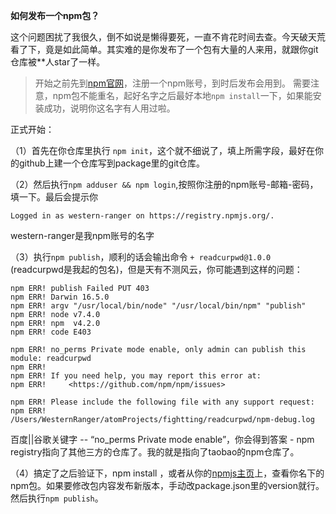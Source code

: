 **如何发布一个npm包？**

这个问题困扰了我很久，倒不如说是懒得要死，一直不肯花时间去查。今天破天荒看了下，竟是如此简单。其实难的是你发布了一个包有大量的人来用，就跟你git仓库被**人star了一样。

>开始之前先到[npm官网](https://www.npmjs.com/)，注册一个npm账号，到时后发布会用到。
需要注意，npm包不能重名，起好名字之后最好本地`npm install`一下，如果能安装成功，说明你这名字有人用过啦。

正式开始：

（1）首先在你仓库里执行 `npm init`，这个就不细说了，填上所需字段，最好在你的github上建一个仓库写到package里的git仓库。

（2）然后执行`npm adduser && npm login`,按照你注册的npm账号-邮箱-密码，填一下。最后会提示你

```
Logged in as western-ranger on https://registry.npmjs.org/.
```

western-ranger是我npm账号的名字

（3）执行`npm publish`，顺利的话会输出命令 `+ readcurpwd@1.0.0` (readcurpwd是我起的包名)，但是天有不测风云，你可能遇到这样的问题：

```
npm ERR! publish Failed PUT 403
npm ERR! Darwin 16.5.0
npm ERR! argv "/usr/local/bin/node" "/usr/local/bin/npm" "publish"
npm ERR! node v7.4.0
npm ERR! npm  v4.2.0
npm ERR! code E403

npm ERR! no_perms Private mode enable, only admin can publish this module: readcurpwd
npm ERR!
npm ERR! If you need help, you may report this error at:
npm ERR!     <https://github.com/npm/npm/issues>

npm ERR! Please include the following file with any support request:
npm ERR!     /Users/WesternRanger/atomProjects/fightting/readcurpwd/npm-debug.log
```

百度||谷歌关键字 -- “no_perms Private mode enable”，你会得到答案 - npm registry指向了其他三方的仓库了。我的就是指向了taobao的npm仓库了。

（4）搞定了之后验证下，npm install <your-package>，或者从你的[npmjs主页](https://www.npmjs.com/)上，查看你名下的npm包。如果要修改包内容发布新版本，手动改package.json里的version就行。然后执行`npm publish`。

